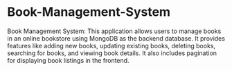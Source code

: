 # Book-Management-System
Book Management System: This application allows users to manage books in an online bookstore using MongoDB as the backend database. It provides features like adding new books, updating existing books, deleting books, searching for books, and viewing book details. It also includes pagination for displaying book listings in the frontend.
